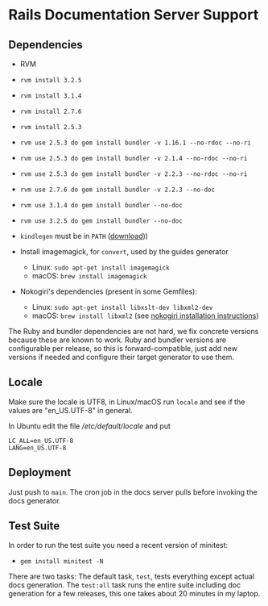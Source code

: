 # Rails Documentation Server Support

## Dependencies

* RVM

* `rvm install 3.2.5`

* `rvm install 3.1.4`

* `rvm install 2.7.6`

* `rvm install 2.5.3`

* `rvm use 2.5.3 do gem install bundler -v 1.16.1 --no-rdoc --no-ri`

* `rvm use 2.5.3 do gem install bundler -v 2.1.4 --no-rdoc --no-ri`

* `rvm use 2.5.3 do gem install bundler -v 2.2.3 --no-rdoc --no-ri`

* `rvm use 2.7.6 do gem install bundler -v 2.2.3 --no-doc`

* `rvm use 3.1.4 do gem install bundler --no-doc`

* `rvm use 3.2.5 do gem install bundler --no-doc`

* `kindlegen` must be in `PATH` ([download](http://www.amazon.com/gp/feature.html?docId=1000765211)))

* Install imagemagick, for `convert`, used by the guides generator
  - Linux: `sudo apt-get install imagemagick`
  - macOS: `brew install imagemagick`

* Nokogiri's dependencies (present in some Gemfiles):
  - Linux: `sudo apt-get install libxslt-dev libxml2-dev`
  - macOS: `brew install libxml2` (see [nokogiri installation instructions](https://nokogiri.org/tutorials/installing_nokogiri.html))

The Ruby and bundler dependencies are not hard, we fix concrete versions because
these are known to work. Ruby and bundler versions are configurable per release,
so this is forward-compatible, just add new versions if needed and configure
their target generator to use them.

## Locale

Make sure the locale is UTF8, in Linux/macOS run `locale` and see if the values are
"en\_US.UTF-8" in general.

In Ubuntu edit the file _/etc/default/locale_ and put

```
LC_ALL=en_US.UTF-8
LANG=en_US.UTF-8
```

## Deployment

Just push to `main`. The cron job in the docs server pulls before invoking
the docs generator.

## Test Suite

In order to run the test suite you need a recent version of minitest:

* `gem install minitest -N`

There are two tasks: The default task, `test`, tests everything except actual
docs generation. The `test:all` task runs the entire suite including doc
generation for a few releases, this one takes about 20 minutes in my laptop.
